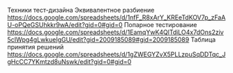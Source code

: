 Техники тест-дизайна
Эквивалентное разбиение https://docs.google.com/spreadsheets/d/1nfF_R8xArY_KREeTdKOV7p_zFaAU-oPQeGSUhkkr9wA/edit?gid=0#gid=0
Попарное тестирование https://docs.google.com/spreadsheets/d/1EamqYwK4QlTdiLO4x7dOns2ziv5cIWpg4gLwkueIgGU/edit?gid=2009185089#gid=2009185089
Таблица принятия решений https://docs.google.com/spreadsheets/d/1gZWEGYZvX5PLLzpuSqDDTqc_JgHcCC7YKmtzd8uNswk/edit?gid=0#gid=0
